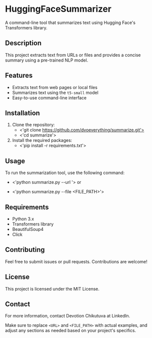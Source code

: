 # HuggingFaceSummarizer

A command-line tool that summarizes text using Hugging Face's Transformers library.

## Description

This project extracts text from URLs or files and provides a concise summary using a pre-trained NLP model.

## Features

- Extracts text from web pages or local files
- Summarizes text using the `t5-small` model
- Easy-to-use command-line interface

## Installation

1. Clone the repository:
   - <'git clone https://github.com/dvoeverything/summarize.git'>
   - <'cd summarize'>
2. Install the required packages:
   - <'pip install -r requirements.txt'>

## Usage

   To run the summarization tool, use the following command:

   - <'python summarize.py --url <URL>'>
or

   - <'python summarize.py --file <FILE_PATH>'>

## Requirements

   - Python 3.x
   - Transformers library
   - BeautifulSoup4
   - Click

## Contributing

   Feel free to submit issues or pull requests. Contributions are welcome!

## License

   This project is licensed under the MIT License.

## Contact

   For more information, contact Devotion Chikutuva at LinkedIn.

Make sure to replace `<URL>` and `<FILE_PATH>` with actual examples, and adjust any sections as needed based on your project's specifics.
